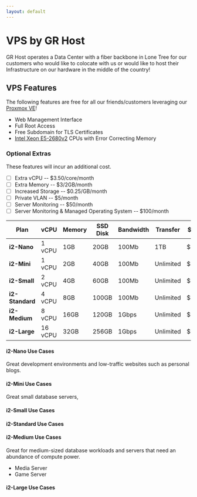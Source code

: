 ```yaml
---
layout: default
---
```

# VPS by GR Host 
GR Host operates a Data Center with a fiber backbone in Lone Tree for our customers who would like to colocate with us or would like to host their Infrastructure on our hardware in the middle of the country!

## VPS Features
The following features are free for all our friends/customers leveraging our [Proxmox VE](https://www.proxmox.com/en/)!
- Web Management Interface
- Full Root Access
- Free Subdomain for TLS Certificates
- [Intel Xeon E5-2680v2](https://ark.intel.com/content/www/us/en/ark/products/75277/intel-xeon-processor-e52680-v2-25m-cache-2-80-ghz.html) CPUs with Error Correcting Memory

### Optional Extras
These features will incur an additional cost.  
- [ ] Extra vCPU -- $3.50/core/month
- [ ] Extra Memory -- $3/2GB/month
- [ ] Increased Storage -- $0.25/GB/month
- [ ] Private VLAN -- $5/month
- [ ] Server Monitoring -- $50/month
- [ ] Server Monitoring & Managed Operating System -- $100/month 

| **Plan**        | vCPU    | Memory | SSD Disk | Bandwidth | Transfer  | $/mo  |
| ---             | ---     | ---    | ---      | ---       | ---       | ---   | 
| **i2-Nano**     | 1 vCPU  | 1GB    | 20GB     | 100Mb     | 1TB       | $3.50 | 
| **i2-Mini**     | 1 vCPU  | 2GB    | 40GB     | 100Mb     | Unlimited | $6    | 
| **i2-Small**    | 2 vCPU  | 4GB    | 60GB     | 100Mb     | Unlimited | $12   | 
| **i2-Standard** | 4 vCPU  | 8GB    | 100GB    | 100Mb     | Unlimited | $24   | 
| **i2-Medium**   | 8 vCPU  | 16GB   | 120GB    | 1Gbps     | Unlimited | $48   | 
| **i2-Large**    | 16 vCPU | 32GB   | 256GB    | 1Gbps     | Unlimited | $96   | 

#### i2-Nano Use Cases
Great development environments and low-traffic websites such as personal blogs.   

#### i2-Mini Use Cases
Great small database servers, 

#### i2-Small Use Cases


#### i2-Standard Use Cases


#### i2-Medium Use Cases 
Great for medium-sized database workloads and servers that need an abundance of compute power. 
- Media Server
- Game Server
#### i2-Large Use Cases

